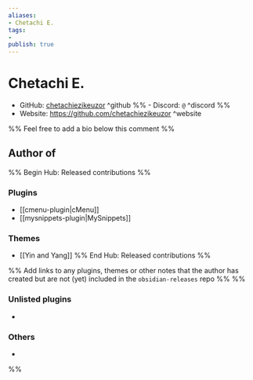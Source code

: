 ```yaml
---
aliases:
- Chetachi E.
tags: 
- 
publish: true
---
```


# Chetachi E.

- GitHub: [chetachiezikeuzor](https://github.com/chetachiezikeuzor/) ^github
%% - Discord: `@` ^discord %%
- Website: <https://github.com/chetachiezikeuzor> ^website
<!-- - [[Publish sites|Publish site]]: ^publish -->

%% Feel free to add a bio below this comment %%


## Author of

%% Begin Hub: Released contributions %%
### Plugins
- [[cmenu-plugin|cMenu]]
- [[mysnippets-plugin|MySnippets]]

### Themes
- [[Yin and Yang]]
%% End Hub: Released contributions %%

%% Add links to any plugins, themes or other notes that the author has created but are not (yet) included in the `obsidian-releases` repo %%
%%
### Unlisted plugins

- 

### Others

- 
%%

<!--
## Sponsor this author

- [[GitHub sponsors]]: [Sponsor @chetachiezikeuzor on GitHub Sponsors](https://github.com/sponsors/chetachiezikeuzor) ^github-sponsor
- [[Buy me a coffee]]: ^buy-me-a-coffee
- [[PayPal]]: ^paypal
- [[Patreon]]: ^patreon

-->

<!--
## Follow this author

- [[YouTube Channels|On YouTube]]: ^youtube
- Twitter: ^twitter
- ...
-->